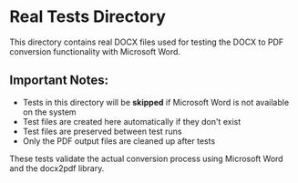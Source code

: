 # Real Tests Directory

This directory contains real DOCX files used for testing the DOCX to PDF conversion functionality with Microsoft Word.

## Important Notes:

- Tests in this directory will be **skipped** if Microsoft Word is not available on the system
- Test files are created here automatically if they don't exist
- Test files are preserved between test runs
- Only the PDF output files are cleaned up after tests

These tests validate the actual conversion process using Microsoft Word and the docx2pdf library.
